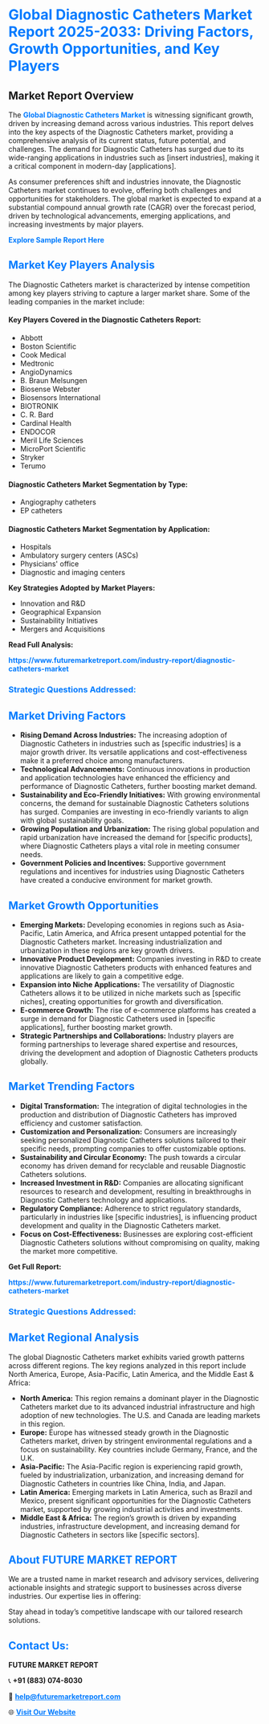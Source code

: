 <h1 style="color: #007BFF;">Global Diagnostic Catheters Market Report 2025-2033: Driving Factors, Growth Opportunities, and Key Players</h1>

<section id="overview">
<h2>Market Report Overview</h2>
<p>The <a href="https://www.futuremarketreport.com/industry-report/diagnostic-catheters-market" style="color: #007BFF; text-decoration: none;"><strong>Global Diagnostic Catheters Market</strong></a> is witnessing significant growth, driven by increasing demand across various industries. This report delves into the key aspects of the Diagnostic Catheters market, providing a comprehensive analysis of its current status, future potential, and challenges. The demand for Diagnostic Catheters has surged due to its wide-ranging applications in industries such as [insert industries], making it a critical component in modern-day [applications].</p>
<p>As consumer preferences shift and industries innovate, the Diagnostic Catheters market continues to evolve, offering both challenges and opportunities for stakeholders. The global market is expected to expand at a substantial compound annual growth rate (CAGR) over the forecast period, driven by technological advancements, emerging applications, and increasing investments by major players.</p>
</section>

<section id="overview">
<p><a href="https://www.futuremarketreport.com/request-sample/reportId=56716" style="color: #007BFF; text-decoration: none;"><strong>Explore Sample Report Here</strong></a></p>
</section>

<section id="key-players">
<h2 style="color: #007BFF;">Market Key Players Analysis</h2>
<p>The Diagnostic Catheters market is characterized by intense competition among key players striving to capture a larger market share. Some of the leading companies in the market include:</p>
<h4>Key Players Covered in the Diagnostic Catheters Report:</h4>
<ul><li>Abbott</li><li>Boston Scientific</li><li>Cook Medical</li><li>Medtronic</li><li>AngioDynamics</li><li>B. Braun Melsungen</li><li>Biosense Webster</li><li>Biosensors International</li><li>BIOTRONIK</li><li>C. R. Bard</li><li>Cardinal Health</li><li>ENDOCOR</li><li>Meril Life Sciences</li><li>MicroPort Scientific</li><li>Stryker</li><li>Terumo</li></ul>
<h4>Diagnostic Catheters Market Segmentation by Type:</h4>
<ul><li>Angiography catheters</li><li>EP catheters</li></ul>

<h4>Diagnostic Catheters Market Segmentation by Application:</h4>
<ul><li>Hospitals</li><li>Ambulatory surgery centers (ASCs)</li><li>Physicians&#039; office</li><li>Diagnostic and imaging centers</li></ul>
<p><strong>Key Strategies Adopted by Market Players:</strong></p>
<ul>
<li>Innovation and R&D</li>
<li>Geographical Expansion</li>
<li>Sustainability Initiatives</li>
<li>Mergers and Acquisitions</li>
</ul>
</section>

<section>
<p><strong>Read Full Analysis: </strong></p><a href="https://www.futuremarketreport.com/industry-report/diagnostic-catheters-market" style="color: #007BFF; text-decoration: none;"><strong>https://www.futuremarketreport.com/industry-report/diagnostic-catheters-market</strong></a>
<h3 style="color: #007BFF;">Strategic Questions Addressed:</h3>
</section>

<section id="driving-factors">
<h2 style="color: #007BFF;">Market Driving Factors</h2>
<ul>
<li><strong>Rising Demand Across Industries:</strong> The increasing adoption of Diagnostic Catheters in industries such as [specific industries] is a major growth driver. Its versatile applications and cost-effectiveness make it a preferred choice among manufacturers.</li>
<li><strong>Technological Advancements:</strong> Continuous innovations in production and application technologies have enhanced the efficiency and performance of Diagnostic Catheters, further boosting market demand.</li>
<li><strong>Sustainability and Eco-Friendly Initiatives:</strong> With growing environmental concerns, the demand for sustainable Diagnostic Catheters solutions has surged. Companies are investing in eco-friendly variants to align with global sustainability goals.</li>
<li><strong>Growing Population and Urbanization:</strong> The rising global population and rapid urbanization have increased the demand for [specific products], where Diagnostic Catheters plays a vital role in meeting consumer needs.</li>
<li><strong>Government Policies and Incentives:</strong> Supportive government regulations and incentives for industries using Diagnostic Catheters have created a conducive environment for market growth.</li>
</ul>
</section>

<section id="growth-opportunities">
<h2 style="color: #007BFF;">Market Growth Opportunities</h2>
<ul>
<li><strong>Emerging Markets:</strong> Developing economies in regions such as Asia-Pacific, Latin America, and Africa present untapped potential for the Diagnostic Catheters market. Increasing industrialization and urbanization in these regions are key growth drivers.</li>
<li><strong>Innovative Product Development:</strong> Companies investing in R&D to create innovative Diagnostic Catheters products with enhanced features and applications are likely to gain a competitive edge.</li>
<li><strong>Expansion into Niche Applications:</strong> The versatility of Diagnostic Catheters allows it to be utilized in niche markets such as [specific niches], creating opportunities for growth and diversification.</li>
<li><strong>E-commerce Growth:</strong> The rise of e-commerce platforms has created a surge in demand for Diagnostic Catheters used in [specific applications], further boosting market growth.</li>
<li><strong>Strategic Partnerships and Collaborations:</strong> Industry players are forming partnerships to leverage shared expertise and resources, driving the development and adoption of Diagnostic Catheters products globally.</li>
</ul>
</section>

<section id="trending-factors">
<h2 style="color: #007BFF;">Market Trending Factors</h2>
<ul>
<li><strong>Digital Transformation:</strong> The integration of digital technologies in the production and distribution of Diagnostic Catheters has improved efficiency and customer satisfaction.</li>
<li><strong>Customization and Personalization:</strong> Consumers are increasingly seeking personalized Diagnostic Catheters solutions tailored to their specific needs, prompting companies to offer customizable options.</li>
<li><strong>Sustainability and Circular Economy:</strong> The push towards a circular economy has driven demand for recyclable and reusable Diagnostic Catheters solutions.</li>
<li><strong>Increased Investment in R&D:</strong> Companies are allocating significant resources to research and development, resulting in breakthroughs in Diagnostic Catheters technology and applications.</li>
<li><strong>Regulatory Compliance:</strong> Adherence to strict regulatory standards, particularly in industries like [specific industries], is influencing product development and quality in the Diagnostic Catheters market.</li>
<li><strong>Focus on Cost-Effectiveness:</strong> Businesses are exploring cost-efficient Diagnostic Catheters solutions without compromising on quality, making the market more competitive.</li>
</ul>
</section>

<section>
<p><strong>Get Full Report: </strong></p><a href="https://www.futuremarketreport.com/industry-report/diagnostic-catheters-market" style="color: #007BFF; text-decoration: none;"><strong>https://www.futuremarketreport.com/industry-report/diagnostic-catheters-market</strong></a>
<h3 style="color: #007BFF;">Strategic Questions Addressed:</h3>
</section>


<section id="regional-analysis">
<h2 style="color: #007BFF;">Market Regional Analysis</h2>
<p>The global Diagnostic Catheters market exhibits varied growth patterns across different regions. The key regions analyzed in this report include North America, Europe, Asia-Pacific, Latin America, and the Middle East & Africa:</p>
<ul>
<li><strong>North America:</strong> This region remains a dominant player in the Diagnostic Catheters market due to its advanced industrial infrastructure and high adoption of new technologies. The U.S. and Canada are leading markets in this region.</li>
<li><strong>Europe:</strong> Europe has witnessed steady growth in the Diagnostic Catheters market, driven by stringent environmental regulations and a focus on sustainability. Key countries include Germany, France, and the U.K.</li>
<li><strong>Asia-Pacific:</strong> The Asia-Pacific region is experiencing rapid growth, fueled by industrialization, urbanization, and increasing demand for Diagnostic Catheters in countries like China, India, and Japan.</li>
<li><strong>Latin America:</strong> Emerging markets in Latin America, such as Brazil and Mexico, present significant opportunities for the Diagnostic Catheters market, supported by growing industrial activities and investments.</li>
<li><strong>Middle East & Africa:</strong> The region’s growth is driven by expanding industries, infrastructure development, and increasing demand for Diagnostic Catheters in sectors like [specific sectors].</li>
</ul>
</section>

<footer>
<h2 style="color: #007BFF;">About FUTURE MARKET REPORT</h2>
<p>We are a trusted name in market research and advisory services, delivering actionable insights and strategic support to businesses across diverse industries. Our expertise lies in offering:</p>

<p>Stay ahead in today’s competitive landscape with our tailored research solutions.</p>

<h2 style="color: #007BFF;">Contact Us:</h2>
<p><strong>FUTURE MARKET REPORT</strong></p>
<p>📞 <strong>+91 (883) 074-8030</strong></p>
<p>📧 <strong><a href="mailto:help@futuremarketreport.com" style="color: #007BFF;">help@futuremarketreport.com</a></strong></p>
<p>🌐 <strong><a href="https://www.futuremarketreport.com/" style="color: #007BFF;">Visit Our Website</a></strong></p>
</footer>